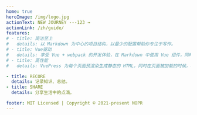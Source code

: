 ```yaml
---
home: true
heroImage: /img/logo.jpg
actionText: NEW JOURNEY ---123 →
actionLink: /zh/guide/
features:
# - title: 简洁至上
#   details: 以 Markdown 为中心的项目结构，以最少的配置帮助你专注于写作。
# - title: Vue驱动
#   details: 享受 Vue + webpack 的开发体验，在 Markdown 中使用 Vue 组件，同时可以使用 Vue 来开发自定义主题。
# - title: 高性能
#   details: VuePress 为每个页面预渲染生成静态的 HTML，同时在页面被加载的时候，将作为 SPA 运行。

- title: RECORE
  details: 记录知识、总结。
- title: SHARE
  details: 分享生活中的点滴。 

footer: MIT Licensed | Copyright © 2021-present NOPR
---
```


